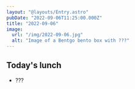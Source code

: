 ```yaml
---
layout: "@layouts/Entry.astro"
pubDate: "2022-09-06T11:25:00.000Z"
title: "2022-09-06"
image:
  url: "/img/2022-09-06.jpg"
  alt: "Image of a Bentgo bento box with ???"
---
```


## Today's lunch

- ???
